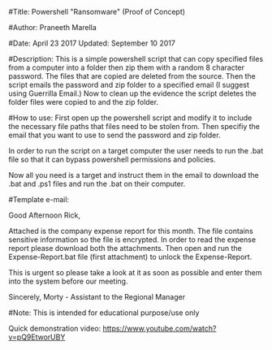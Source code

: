 #Title: Powershell "Ransomware" (Proof of Concept)

#Author: Praneeth Marella

#Date: April 23 2017 Updated: September 10 2017

#Description: This is a simple powershell script that can copy specified files from a computer into a folder then zip them with a random 8 character password. The files that are copied are deleted from the source. Then the script emails the password and zip folder to a specified email (I suggest using Guerrilla Email.) Now to clean up the evidence the script deletes the folder files were copied to and the zip folder.

#How to use: First open up the powershell script and modify it to include the necessary file paths that files need to be stolen from. Then specifiy the email that you want to use to send the password and zip folder.

In order to run the script on a target computer the user needs to run the .bat file so that it can bypass powershell permissions and policies.

Now all you need is a target and instruct them in the email to download the .bat and .ps1 files and run the .bat on their computer.

#Template e-mail:

Good Afternoon Rick,

Attached is the company expense report for this month. 
The file contains sensitive information so the file is encrypted.
In order to read the expense report please download both the attachments. 
Then open and run the Expense-Report.bat file (first attachment) to unlock the Expense-Report.

This is urgent so please take a look at it as soon as possible and enter them into the system before our meeting.

Sincerely,
Morty - Assistant to the Regional Manager

#Note: This is intended for educational purpose/use only

Quick demonstration video: https://www.youtube.com/watch?v=pQ9EtworUBY
